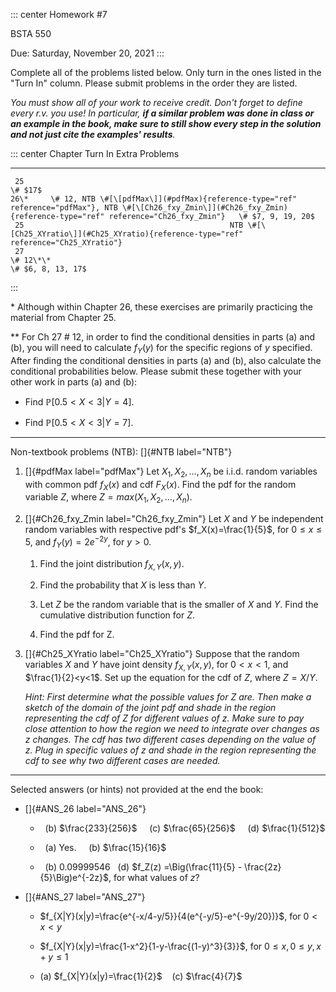 ::: center
Homework #7

BSTA 550

Due: Saturday, November 20, 2021
:::

Complete all of the problems listed below. Only turn in the ones listed
in the "Turn In\" column. Please submit problems in the order they are
listed.

*You must show all of your work to receive credit. Don't forget to
define every r.v. you use!* *In particular, **if a similar problem was
done in class or an example in the book, make sure to still show every
step in the solution and not just cite the examples' results**.*

::: center
   Chapter                                                                                  Turn In                                                                                    Extra Problems
  --------- ------------------------------------------------------------------------------------------------------------------------------------------------------------------------ -------------------
     25                                                                                                                                                                                    \# $17$
    26\*     \# 12, NTB \#[\[pdfMax\]](#pdfMax){reference-type="ref" reference="pdfMax"}, NTB \#[\[Ch26_fxy_Zmin\]](#Ch26_fxy_Zmin){reference-type="ref" reference="Ch26_fxy_Zmin"}   \# $7, 9, 19, 20$
     25                                              NTB \#[\[Ch25_XYratio\]](#Ch25_XYratio){reference-type="ref" reference="Ch25_XYratio"}                                          
     27                                                                                    \# 12\*\*                                                                                  \# $6, 8, 13, 17$
:::

\* Although within Chapter 26, these exercises are primarily practicing
the material from Chapter 25.

\*\* For Ch 27 \# 12, in order to find the conditional densities in
parts (a) and (b), you will need to calculate $f_Y(y)$ for the specific
regions of $y$ specified. After finding the conditional densities in
parts (a) and (b), also calculate the conditional probabilities below.
Please submit these together with your other work in parts (a) and (b):

-   Find $\mathbb{P}[0.5 < X < 3 | Y = 4]$.

-   Find $\mathbb{P}[0.5 < X < 3 | Y = 7]$.

------------------------------------------------------------------------

Non-textbook problems (NTB): []{#NTB label="NTB"}

1.  []{#pdfMax label="pdfMax"} Let $X_1, X_2, \ldots, X_n$ be i.i.d.
    random variables with common pdf $f_X(x)$ and cdf $F_X(x)$. Find the
    pdf for the random variable $Z$, where
    $Z = max(X_1, X_2, \ldots, X_n)$.

2.  []{#Ch26_fxy_Zmin label="Ch26_fxy_Zmin"} Let $X$ and $Y$ be
    independent random variables with respective pdf's
    $f_X(x)=\frac{1}{5}$, for $0\leq x\leq 5$, and $f_Y(y)=2e^{-2y}$,
    for $y>0$.

    1.  Find the joint distribution $f_{X,Y}(x,y)$.

    2.  Find the probability that $X$ is less than $Y$.

    3.  Let $Z$ be the random variable that is the smaller of $X$ and
        $Y$. Find the cumulative distribution function for $Z$.

    4.  Find the pdf for Z.

3.  []{#Ch25_XYratio label="Ch25_XYratio"} Suppose that the random
    variables $X$ and $Y$ have joint density $f_{X,Y}(x,y)$, for
    $0<x<1$, and $\frac{1}{2}<y<1$. Set up the equation for the cdf of
    $Z$, where $Z=X/Y$.

    *Hint: First determine what the possible values for $Z$ are. Then
    make a sketch of the domain of the joint pdf and shade in the region
    representing the cdf of Z for different values of $z$. Make sure to
    pay close attention to how the region we need to integrate over
    changes as $z$ changes. The cdf has two different cases depending on
    the value of $z$. Plug in specific values of $z$ and shade in the
    region representing the cdf to see why two different cases are
    needed.*

------------------------------------------------------------------------

Selected answers (or hints) not provided at the end the book:

-   []{#ANS_26 label="ANS_26"}

    -     (b) $\frac{233}{256}$     (c) $\frac{65}{256}$     (d)
        $\frac{1}{512}$

    -     (a) Yes.     (b) $\frac{15}{16}$

    -     (b) 0.09999546   (d)
        $f_Z(z) =\Big(\frac{11}{5} -  \frac{2z}{5}\Big)e^{-2z}$, for
        what values of $z$?

-   []{#ANS_27 label="ANS_27"}

    -   $f_{X|Y}(x|y)=\frac{e^{-x/4-y/5}}{4(e^{-y/5}-e^{-9y/20})}$, for
        $0< x< y$

    -   $f_{X|Y}(x|y)=\frac{1-x^2}{1-y-\frac{(1-y)^3}{3}}$, for
        $0\leq x, 0\leq y, x+y\leq 1$

    -   \(a\) $f_{X|Y}(x|y)=\frac{1}{2}$    (c) $\frac{4}{7}$
